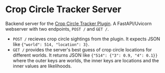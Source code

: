 # Crop Circle Tracker Server

Backend server for the [Crop Circle Tracker Plugin](https://github.com/mattjrumble/crop-circle-tracker-plugin).
A FastAPI/Uvicorn webserver with two endpoints, `POST /` and `GET /`.

* `POST /` recieves crop circle sightings from the plugin. It expects JSON like `{"world": 514, "location": 3}`.
* `GET /` provides the server's best guess of crop circle locations for different worlds. It returns JSON like `{"514": {"3": 0.9, "4": 0.1}}` where the outer keys are worlds, the inner keys are locations and the inner values are likelihoods.

